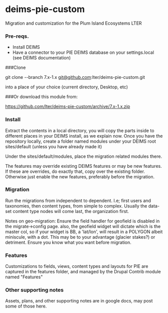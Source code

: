 # deims-pie-custom
Migration and customization for the Plum Island Ecosystems LTER

### Pre-reqs.
* Install DEIMS
* Have a connector to your PIE DEIMS database on your settings.local (see DEIMS documentation)

###Clone

git clone --branch 7.x-1.x git@github.com:lter/deims-pie-custom.git

into a place of your choice (current directory, Desktop, etc)

###Or download this module from:

https://github.com/lter/deims-pie-custom/archive/7.x-1.x.zip

### Install
Extract the contents in a local directory, you will copy the parts inside to different places in your DEIMS install, as we explain now. Once you have the repository locally, create a folder named modules under your DEIMS root sites/default (unless you have already made it)

Under the sites/default/modules, place the migration related modules there.

The features may override existing DEIMS features or may be new features. If these are overrides, do exactly that, copy over the existing folder.  Otherwise just enable the new features, preferably before the migration.

### Migration

Run the migrations from independent to dependent.  I.e; first users and taxonomies, then content types, from simple to complex.  Usually the data-set content type nodes will come last, the organization first.

Notes on geo-migration: Ensure the field handler for geofield is disabled in the migrate->config page. also, the geofield widget will dictate which is the master col, so if your widget is BB, a 'lat/lon', will result in a POLYGON albeit miniscule, with a dot. This may be to your advantage (glacier stakes?) or detriment. Ensure you know what you want before migration.

### Features 

Customizations to fields, views, content types and layouts for PIE are captured in the features folder, and managed by the Drupal Contrib module named "Features"

### Other supporting notes 

Assets, plans, and other supporting notes are in google docs, may post some of those here.
